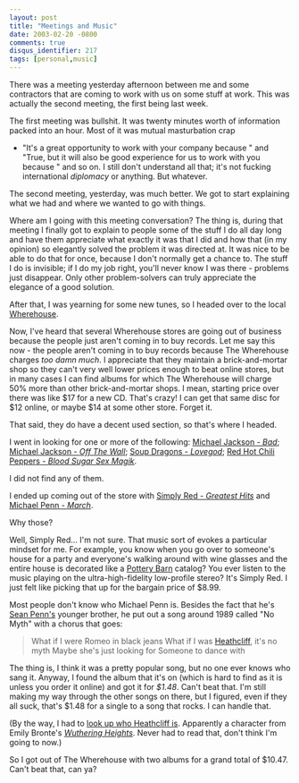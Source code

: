 ```yaml
---
layout: post
title: "Meetings and Music"
date: 2003-02-20 -0800
comments: true
disqus_identifier: 217
tags: [personal,music]
---
```

There was a meeting yesterday afternoon between me and some contractors
that are coming to work with us on some stuff at work. This was actually
the second meeting, the first being last week.

 The first meeting was bullshit. It was twenty minutes worth of
information packed into an hour. Most of it was mutual masturbation crap

- "It's a great opportunity to work with your company because " and
"True, but it will also be good experience for us to work with you
because " and so on. I still don't understand all that; it's not fucking
international *diplomacy* or anything. But whatever.

 The second meeting, yesterday, was much better. We got to start
explaining what we had and where we wanted to go with things.

 Where am I going with this meeting conversation? The thing is, during
that meeting I finally got to explain to people some of the stuff I do
all day long and have them appreciate what exactly it was that I did and
how that (in my opinion) so elegantly solved the problem it was directed
at. It was nice to be able to do that for once, because I don't normally
get a chance to. The stuff I do is invisible; if I do my job right,
you'll never know I was there - problems just disappear. Only other
problem-solvers can truly appreciate the elegance of a good solution.

 After that, I was yearning for some new tunes, so I headed over to the
local [Wherehouse](http://www.wherehousemusic.com).

 Now, I've heard that several Wherehouse stores are going out of
business because the people just aren't coming in to buy records. Let me
say this now - the people aren't coming in to buy records because The
Wherehouse charges *too damn much*. I appreciate that they maintain a
brick-and-mortar shop so they can't very well lower prices enough to
beat online stores, but in many cases I can find albums for which The
Wherehouse will charge 50% more than other brick-and-mortar shops. I
mean, starting price over there was like $17 for a new CD. That's
crazy! I can get that same disc for $12 online, or maybe $14 at some
other store. Forget it.

 That said, they do have a decent used section, so that's where I
headed.

 I went in looking for one or more of the following: [Michael Jackson -
*Bad*](http://www.amazon.com/exec/obidos/ASIN/B00005QGAX/mhsvortex);
[Michael Jackson - *Off The
Wall*](http://www.amazon.com/exec/obidos/ASIN/B00005QGAT/mhsvortex);
[Soup Dragons -
*Lovegod*](http://www.amazon.com/exec/obidos/ASIN/B000001FWG/mhsvortex);
[Red Hot Chili Peppers - *Blood Sugar Sex
Magik*](http://www.amazon.com/exec/obidos/ASIN/B000002LQR/mhsvortex).

 I did not find any of them.

 I ended up coming out of the store with [Simply Red - *Greatest
Hits*](http://www.amazon.com/exec/obidos/ASIN/B000002HO3/mhsvortex) and
[Michael Penn -
*March*](http://www.amazon.com/exec/obidos/ASIN/B00005RDCF/mhsvortex).

 Why those?

 Well, Simply Red... I'm not sure. That music sort of evokes a
particular mindset for me. For example, you know when you go over to
someone's house for a party and everyone's walking around with wine
glasses and the entire house is decorated like a [Pottery
Barn](http://www.potterybarn.com/) catalog? You ever listen to the music
playing on the ultra-high-fidelity low-profile stereo? It's Simply Red.
I just felt like picking that up for the bargain price of $8.99.

 Most people don't know who Michael Penn is. Besides the fact that he's
[Sean Penn's](http://us.imdb.com/Name?Penn,+Sean) younger brother, he
put out a song around 1989 called "No Myth" with a chorus that goes:

> What if I were Romeo in black jeans
> What if I was [Heathcliff](http://www.filmsite.org/wuth.html), it's
> no myth
> Maybe she's just looking for
> Someone to dance with

The thing is, I think it was a pretty popular song, but no one ever
knows who sang it. Anyway, I found the album that it's on (which is hard
to find as it is unless you order it online) and got it for *$1.48*.
Can't beat that. I'm still making my way through the other songs on
there, but I figured, even if they all suck, that's $1.48 for a single
to a song that rocks. I can handle that.

 (By the way, I had to [look up who Heathcliff
is](http://www.filmsite.org/wuth.html). Apparently a character from
Emily Bronte's [*Wuthering
Heights*](http://www.amazon.com/exec/obidos/ASIN/0553212583/mhsvortex).
Never had to read that, don't think I'm going to now.)

 So I got out of The Wherehouse with two albums for a grand total of
$10.47. Can't beat that, can ya?
